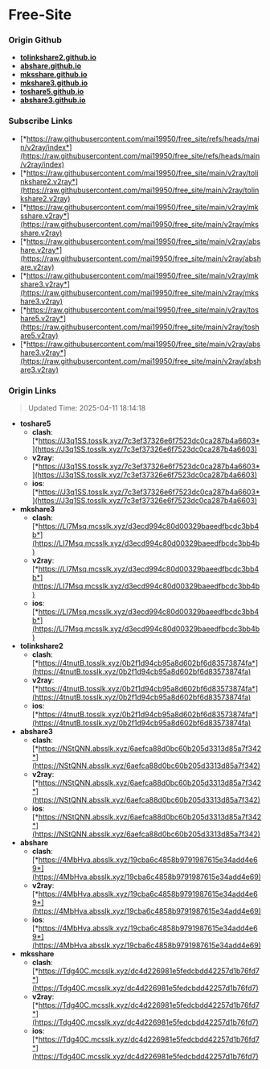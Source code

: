 # Free-Site

### Origin Github

- [**tolinkshare2.github.io**](https://github.com/tolinkshare2/tolinkshare2.github.io)
- [**abshare.github.io**](https://github.com/abshare/abshare.github.io)
- [**mksshare.github.io**](https://github.com/mksshare/mksshare.github.io)
- [**mkshare3.github.io**](https://github.com/mkshare3/mkshare3.github.io)
- [**toshare5.github.io**](https://github.com/toshare5/toshare5.github.io)
- [**abshare3.github.io**](https://github.com/abshare3/abshare3.github.io)

### Subscribe Links

- [*https://raw.githubusercontent.com/mai19950/free_site/refs/heads/main/v2ray/index*](https://raw.githubusercontent.com/mai19950/free_site/refs/heads/main/v2ray/index)
- [*https://raw.githubusercontent.com/mai19950/free_site/main/v2ray/tolinkshare2.v2ray*](https://raw.githubusercontent.com/mai19950/free_site/main/v2ray/tolinkshare2.v2ray)
- [*https://raw.githubusercontent.com/mai19950/free_site/main/v2ray/mksshare.v2ray*](https://raw.githubusercontent.com/mai19950/free_site/main/v2ray/mksshare.v2ray)
- [*https://raw.githubusercontent.com/mai19950/free_site/main/v2ray/abshare.v2ray*](https://raw.githubusercontent.com/mai19950/free_site/main/v2ray/abshare.v2ray)
- [*https://raw.githubusercontent.com/mai19950/free_site/main/v2ray/mkshare3.v2ray*](https://raw.githubusercontent.com/mai19950/free_site/main/v2ray/mkshare3.v2ray)
- [*https://raw.githubusercontent.com/mai19950/free_site/main/v2ray/toshare5.v2ray*](https://raw.githubusercontent.com/mai19950/free_site/main/v2ray/toshare5.v2ray)
- [*https://raw.githubusercontent.com/mai19950/free_site/main/v2ray/abshare3.v2ray*](https://raw.githubusercontent.com/mai19950/free_site/main/v2ray/abshare3.v2ray)

### Origin Links

> Updated Time: 2025-04-11 18:14:18

- **toshare5**
  - **clash**: [*https://J3q1SS.tosslk.xyz/7c3ef37326e6f7523dc0ca287b4a6603*](https://J3q1SS.tosslk.xyz/7c3ef37326e6f7523dc0ca287b4a6603)
  - **v2ray**: [*https://J3q1SS.tosslk.xyz/7c3ef37326e6f7523dc0ca287b4a6603*](https://J3q1SS.tosslk.xyz/7c3ef37326e6f7523dc0ca287b4a6603)
  - **ios**: [*https://J3q1SS.tosslk.xyz/7c3ef37326e6f7523dc0ca287b4a6603*](https://J3q1SS.tosslk.xyz/7c3ef37326e6f7523dc0ca287b4a6603)
- **mkshare3**
  - **clash**: [*https://LI7Msq.mcsslk.xyz/d3ecd994c80d00329baeedfbcdc3bb4b*](https://LI7Msq.mcsslk.xyz/d3ecd994c80d00329baeedfbcdc3bb4b)
  - **v2ray**: [*https://LI7Msq.mcsslk.xyz/d3ecd994c80d00329baeedfbcdc3bb4b*](https://LI7Msq.mcsslk.xyz/d3ecd994c80d00329baeedfbcdc3bb4b)
  - **ios**: [*https://LI7Msq.mcsslk.xyz/d3ecd994c80d00329baeedfbcdc3bb4b*](https://LI7Msq.mcsslk.xyz/d3ecd994c80d00329baeedfbcdc3bb4b)
- **tolinkshare2**
  - **clash**: [*https://4tnutB.tosslk.xyz/0b2f1d94cb95a8d602bf6d83573874fa*](https://4tnutB.tosslk.xyz/0b2f1d94cb95a8d602bf6d83573874fa)
  - **v2ray**: [*https://4tnutB.tosslk.xyz/0b2f1d94cb95a8d602bf6d83573874fa*](https://4tnutB.tosslk.xyz/0b2f1d94cb95a8d602bf6d83573874fa)
  - **ios**: [*https://4tnutB.tosslk.xyz/0b2f1d94cb95a8d602bf6d83573874fa*](https://4tnutB.tosslk.xyz/0b2f1d94cb95a8d602bf6d83573874fa)
- **abshare3**
  - **clash**: [*https://NStQNN.absslk.xyz/6aefca88d0bc60b205d3313d85a7f342*](https://NStQNN.absslk.xyz/6aefca88d0bc60b205d3313d85a7f342)
  - **v2ray**: [*https://NStQNN.absslk.xyz/6aefca88d0bc60b205d3313d85a7f342*](https://NStQNN.absslk.xyz/6aefca88d0bc60b205d3313d85a7f342)
  - **ios**: [*https://NStQNN.absslk.xyz/6aefca88d0bc60b205d3313d85a7f342*](https://NStQNN.absslk.xyz/6aefca88d0bc60b205d3313d85a7f342)
- **abshare**
  - **clash**: [*https://4MbHva.absslk.xyz/19cba6c4858b9791987615e34add4e69*](https://4MbHva.absslk.xyz/19cba6c4858b9791987615e34add4e69)
  - **v2ray**: [*https://4MbHva.absslk.xyz/19cba6c4858b9791987615e34add4e69*](https://4MbHva.absslk.xyz/19cba6c4858b9791987615e34add4e69)
  - **ios**: [*https://4MbHva.absslk.xyz/19cba6c4858b9791987615e34add4e69*](https://4MbHva.absslk.xyz/19cba6c4858b9791987615e34add4e69)
- **mksshare**
  - **clash**: [*https://Tdg40C.mcsslk.xyz/dc4d226981e5fedcbdd42257d1b76fd7*](https://Tdg40C.mcsslk.xyz/dc4d226981e5fedcbdd42257d1b76fd7)
  - **v2ray**: [*https://Tdg40C.mcsslk.xyz/dc4d226981e5fedcbdd42257d1b76fd7*](https://Tdg40C.mcsslk.xyz/dc4d226981e5fedcbdd42257d1b76fd7)
  - **ios**: [*https://Tdg40C.mcsslk.xyz/dc4d226981e5fedcbdd42257d1b76fd7*](https://Tdg40C.mcsslk.xyz/dc4d226981e5fedcbdd42257d1b76fd7)
